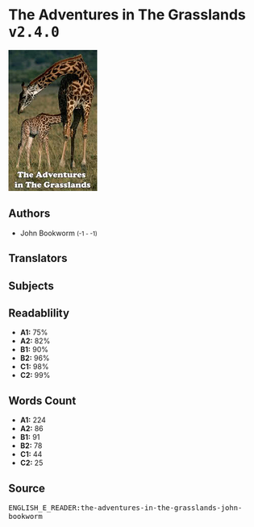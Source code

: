 # The Adventures in The Grasslands <kbd>v2.4.0</kbd>

![](./cover.medium.jpg "")

## Authors


 - John Bookworm <small>(-1 - -1)</small>

## Translators



## Subjects



## Readablility


 - **A1:** 75%
 - **A2:** 82%
 - **B1:** 90%
 - **B2:** 96%
 - **C1:** 98%
 - **C2:** 99%

## Words Count


 - **A1:** 224
 - **A2:** 86
 - **B1:** 91
 - **B2:** 78
 - **C1:** 44
 - **C2:** 25

## Source


<kbd>ENGLISH_E_READER:the-adventures-in-the-grasslands-john-bookworm</kbd>
